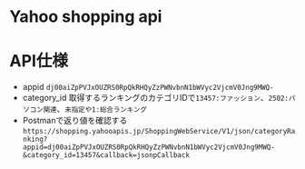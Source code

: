 # Yahoo shopping api

# API仕様
- appid 
```dj00aiZpPVJxOUZRS0RpQkRHQyZzPWNvbnN1bWVyc2VjcmV0Jng9MWQ-```
- category_id
取得するランキングのカテゴリIDで```13457:ファッション```、```2502:パソコン関連```、```未指定や1:総合ランキング```
- Postmanで返り値を確認する
```https://shopping.yahooapis.jp/ShoppingWebService/V1/json/categoryRanking?appid=dj00aiZpPVJxOUZRS0RpQkRHQyZzPWNvbnN1bWVyc2VjcmV0Jng9MWQ-&category_id=13457&callback=jsonpCallback```
